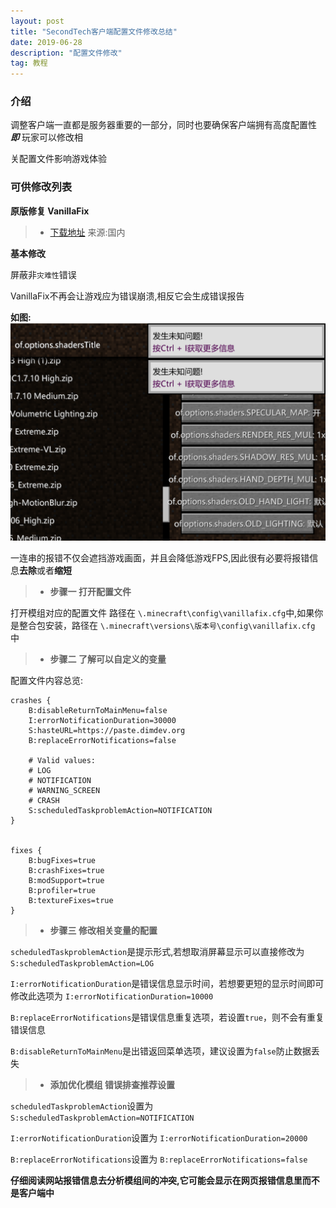 ```yaml
---
layout: post
title: "SecondTech客户端配置文件修改总结"
date: 2019-06-28
description: "配置文件修改"
tag: 教程
---   
```


### **介绍**
调整客户端一直都是服务器重要的一部分，同时也要确保客户端拥有高度配置性 ***即*** 玩家可以修改相

关配置文件影响游戏体验

### **可供修改列表**
**原版修复 VanillaFix**
>* [下载地址](http://www.mcbbs.net/thread-792493-1-1.html) 来源:国内

**基本修改**

屏蔽非`灾难性`错误

VanillaFix不再会让游戏应为错误崩溃,相反它会生成错误报告

**如图:** ![](/images/posts/markdown/image7.PNG)

一连串的报错不仅会遮挡游戏画面，并且会降低游戏FPS,因此很有必要将报错信息**去除**或者**缩短**

>* **步骤一 打开配置文件**

打开模组对应的配置文件 路径在 `\.minecraft\config\vanillafix.cfg`中,如果你是整合包安装，路径在 `\.minecraft\versions\版本号\config\vanillafix.cfg` 中

>* **步骤二  了解可以自定义的变量**

配置文件内容总览:

```
crashes {
    B:disableReturnToMainMenu=false
    I:errorNotificationDuration=30000
    S:hasteURL=https://paste.dimdev.org
    B:replaceErrorNotifications=false

    # Valid values:
    # LOG
    # NOTIFICATION
    # WARNING_SCREEN
    # CRASH
    S:scheduledTaskproblemAction=NOTIFICATION
}


fixes {
    B:bugFixes=true
    B:crashFixes=true
    B:modSupport=true
    B:profiler=true
    B:textureFixes=true
}

```
>* **步骤三  修改相关变量的配置**


`scheduledTaskproblemAction`是提示形式,若想取消屏幕显示可以直接修改为 `S:scheduledTaskproblemAction=LOG`

`I:errorNotificationDuration`是错误信息显示时间，若想要更短的显示时间即可修改此选项为 `I:errorNotificationDuration=10000`

`B:replaceErrorNotifications`是错误信息重复选项，若设置`true`，则不会有重复错误信息

`B:disableReturnToMainMenu`是出错返回菜单选项，建议设置为`false`防止数据丢失

>* **添加优化模组 错误排查推荐设置**

`scheduledTaskproblemAction`设置为`S:scheduledTaskproblemAction=NOTIFICATION`

`I:errorNotificationDuration`设置为 `I:errorNotificationDuration=20000`

`B:replaceErrorNotifications`设置为 `B:replaceErrorNotifications=false`

**仔细阅读网站报错信息去分析模组间的冲突,它可能会显示在网页报错信息里而不是客户端中**
